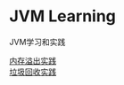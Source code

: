 # JVM Learning
JVM学习和实践

[内存溢出实践](https://github.com/CooperXxx/JVM-/blob/master/JVM%20OOM%20%E6%B5%8B%E8%AF%95.md)  
[垃圾回收实践](https://github.com/CooperXxx/JVM-/blob/master/JVM%20GC%20%E6%B5%8B%E8%AF%95.md)

